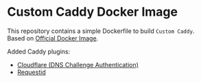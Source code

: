 # Custom Caddy Docker Image

This repository contains a simple Dockerfile to build `Custom Caddy`. <br>
Based on [Official Docker Image](https://hub.docker.com/_/caddy). <br>

Added Caddy plugins:

- [Cloudflare (DNS Challenge Authentication)](https://github.com/caddy-dns/cloudflare)
- [Requestid](https://github.com/lolPants/caddy-requestid)
